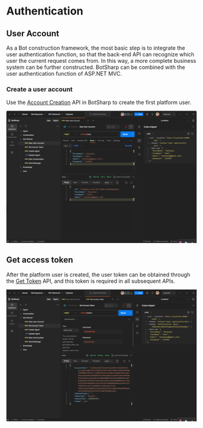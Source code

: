 # Authentication

## User Account
As a Bot construction framework, the most basic step is to integrate the user authentication function, so that the back-end API can recognize which user the current request comes from. In this way, a more complete business system can be further constructed. BotSharp can be combined with the user authentication function of ASP.NET MVC.

### Create a user account
Use the [Account Creation](https://www.postman.com/orange-flare-634868/workspace/botsharp/request/1346299-1b868c08-c6ac-48a5-94ab-93f6f080c085) API in BotSharp to create the first platform user.

![Alt text](assets/account-creation.png)

## Get access token
After the platform user is created, the user token can be obtained through the [Get Token](https://www.postman.com/orange-flare-634868/workspace/botsharp/request/1346299-5d70fec4-dfa0-4b74-a4fd-8cd21009d44f) API, and this token is required in all subsequent APIs.

![Alt text](assets/account-token.png)